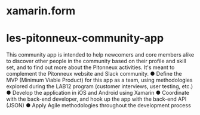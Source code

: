 # xamarin.form
# les-pitonneux-community-app

This community app is intended to help newcomers and core members alike to discover other people in the community based on their profile and skill set, and to find out more about the Pitonneux activities. It's meant to complement the Pitonneux website and Slack community.
● Define the MVP (Minimum Viable Product) for this app as a team, using methodologies explored during the LAB12 program (customer interviews, user testing, etc.)
● Develop the application in iOS and Android using Xamarin
● Coordinate with the back-end developer, and hook up the app with the back-end API (JSON)
● Apply Agile methodologies throughout the development process 
